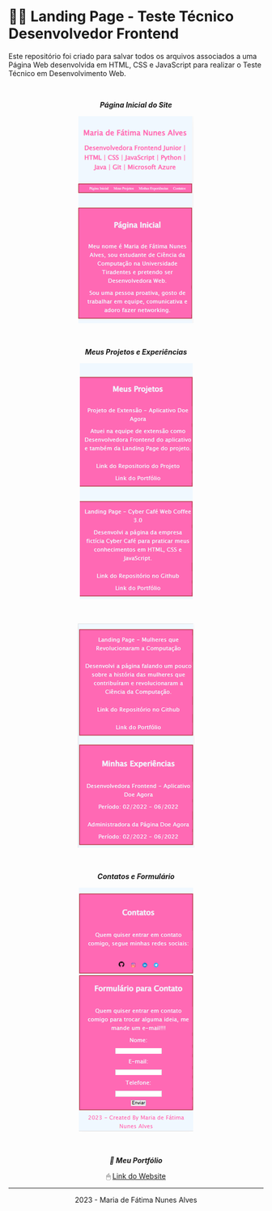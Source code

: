 # 👩‍💻 Landing Page - Teste Técnico Desenvolvedor Frontend

<p>Este repositório foi criado para salvar todos os arquivos associados a uma Página Web desenvolvida em HTML, CSS e JavaScript para realizar o Teste Técnico em Desenvolvimento Web.</p>
<br>
<p align="center"><b><i>Página Inicial do Site</b></i></p>
<p align="center"><img src="foto1.PNG"></p>
<br>
<p align="center"><b><i>Meus Projetos e Experiências</b></i></p>
<p align="center"><img src="foto2.PNG"></p>
<br>
<p align="center"><img src="foto3.PNG"></p>
<br>
<p align="center"><b><i>Contatos e Formulário</b></i></p>
<p align="center"><img src="foto4.PNG"></p>
<br>
<p align="center"><b><i>📁 Meu Portfólio</b></i></p>
<p align="center">🖱 <a href="https://alvesmariadefatima.github.io/desafio-teste-tecnico-frontend-junior/">Link do Website</a></p>
<hr>
<p align="center">2023 - Maria de Fátima Nunes Alves</p>
